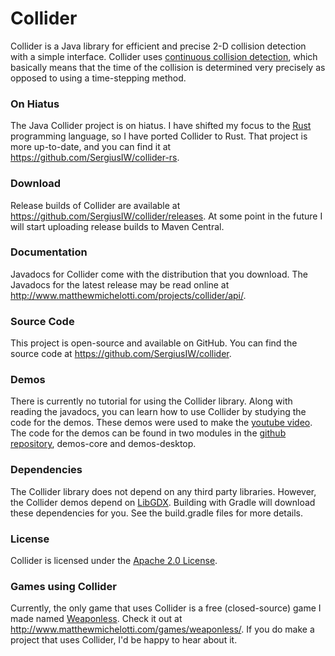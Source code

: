 # Collider 

Collider is a Java library for efficient and precise 2-D collision 
detection with a simple interface. Collider uses [continuous collision 
detection](http://en.wikipedia.org/wiki/Collision_detection#A_posteriori_.28discrete.29_versus_a_priori_.28continuous.29),
which basically means that the time of the collision is determined very 
precisely as opposed to using a time-stepping method.

### On Hiatus

The Java Collider project is on hiatus.
I have shifted my focus to the [Rust](https://www.rust-lang.org/) programming language,
so I have ported Collider to Rust.
That project is more up-to-date, and you can find it at https://github.com/SergiusIW/collider-rs.

### Download 

Release builds of Collider are available at
https://github.com/SergiusIW/collider/releases.
At some point in the future I will start uploading release builds to Maven Central.

### Documentation 

Javadocs for Collider come with the distribution that you download. The 
Javadocs for the latest release may be read online at
http://www.matthewmichelotti.com/projects/collider/api/.

### Source Code

This project is open-source and available on GitHub.
You can find the source code at https://github.com/SergiusIW/collider.

### Demos 

There is currently no tutorial for using the Collider library. Along 
with reading the javadocs, you can learn how to use Collider by studying 
the code for the demos. These demos were used to make the [youtube 
video](http://www.youtube.com/watch?v=sFNw-wYebOc). The code for the 
demos can be found in two modules in the [github 
repository](https://github.com/SergiusIW/collider), demos-core
and demos-desktop.

### Dependencies

The Collider library does not depend on any third party libraries.
However, the Collider demos depend on [LibGDX](http://libgdx.badlogicgames.com/).
Building with Gradle will download these dependencies for you.
See the build.gradle files for more details.

### License 

Collider is licensed under the [Apache 2.0 
License](http://www.apache.org/licenses/LICENSE-2.0.html). 

### Games using Collider

Currently, the only game that uses Collider is a free (closed-source) game I made named [Weaponless](http://www.matthewmichelotti.com/games/weaponless/).
Check it out at http://www.matthewmichelotti.com/games/weaponless/.
If you do make a project that uses Collider, I'd be happy to hear about it.
